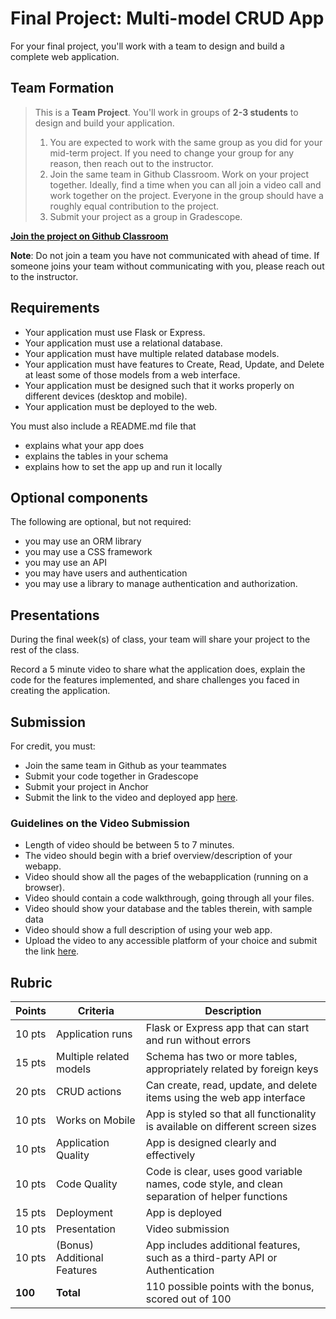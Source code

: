 # Final Project: Multi-model CRUD App

For your final project, you'll work with a team to design and build a complete web 
application.

## Team Formation

> This is a **Team Project**. You'll work in groups of **2-3 students** to
> design and build your application.
>
> 1. You are expected to work with the same group as you did for your mid-term project. If you need to change your group for any reason, then reach out to the instructor.
> 2. Join the same team in Github Classroom. Work on your project together. Ideally, find a time when you can all join a video call and work together on the project. Everyone in the group should have a roughly equal contribution to the project.
> 3. Submit your project as a group in Gradescope.

[**Join the project on Github Classroom**](https://github.com/kiboschool/wad-crud-app)

**Note**: Do not join a team you have not communicated with ahead of time. If someone joins your team without communicating with you, please reach out to the instructor.

## Requirements

- Your application must use Flask or Express.
- Your application must use a relational database. 
- Your application must have multiple related database models.
- Your application must have features to Create, Read, Update, and Delete at least some of those models from a web interface.
- Your application must be designed such that it works properly on different devices (desktop and mobile).
- Your application must be deployed to the web.

You must also include a README.md file that
- explains what your app does
- explains the tables in your schema
- explains how to set the app up and run it locally

## Optional components

The following are optional, but not required:

- you may use an ORM library
- you may use a CSS framework
- you may use an API
- you may have users and authentication
- you may use  a library to manage authentication and authorization.


## Presentations

During the final week(s) of class, your team will share your project to the rest of the class.

Record a 5 minute video to share what the application does, explain the code for the features implemented, and share challenges you faced in creating the application. 

## Submission

For credit, you must:
- Join the same team in Github as your teammates
- Submit your code together in Gradescope
- Submit your project in Anchor
- Submit the link to the video and deployed app [here](https://forms.gle/76kor6FwDMPbStuQ8).

### Guidelines on the Video Submission
- Length of video should be between 5 to 7 minutes.
- The video should begin with a brief overview/description of your webapp.
- Video should show all the pages of the webapplication (running on a browser).
- Video should contain a code walkthrough, going through all your files.
- Video should show your database and the tables therein, with sample data
- Video should show a full description of using your web app.
- Upload the video to any accessible platform of your choice and submit the link [here](https://forms.gle/76kor6FwDMPbStuQ8).

## Rubric

| Points | Criteria | Description |
|---|---|---|
| 10 pts | Application runs | Flask or Express app that can start and run without errors |
| 15 pts | Multiple related models | Schema has two or more tables, appropriately related by foreign keys |
| 20 pts | CRUD actions | Can create, read, update, and delete items using the web app interface |
| 10 pts | Works on Mobile | App is styled so that all functionality is available on different screen sizes |
| 10 pts | Application Quality | App is designed clearly and effectively |
| 10 pts | Code Quality | Code is clear, uses good variable names, code style, and clean separation of helper functions |
| 15 pts | Deployment | App is deployed |
| 10 pts | Presentation | Video submission |
| 10 pts | (Bonus) Additional Features | App includes additional features, such as a third-party API or Authentication |
| **100** | **Total** | 110 possible points with the bonus, scored out of 100 |

